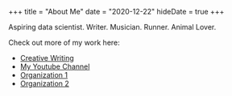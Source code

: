 +++
title = "About Me"
date = "2020-12-22"
hideDate = true
+++

Aspiring data scientist. Writer. Musician. Runner. Animal Lover. 

Check out more of my work here:
* [Creative Writing](https://github.com/spf13/cobra)
* [My Youtube Channel](https://github.com/spf13/viper)
* [Organization 1](https://github.com/spf13/jWalterWeatherman)
* [Organization 2](https://github.com/spf13/cast)

